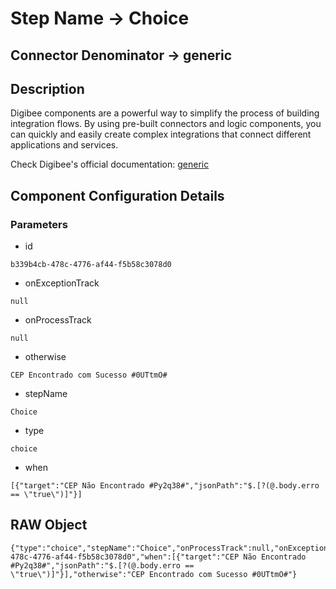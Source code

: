 # Step Name -> Choice
## Connector Denominator -> generic

## Description

Digibee components are a powerful way to simplify the process of building integration flows. By using pre-built connectors and logic components, you can quickly and easily create complex integrations that connect different applications and services.

Check Digibee's official documentation: [generic](https://docs.digibee.com/documentation "Digibee documentation")

## Component Configuration Details
### Parameters

* id
```
b339b4cb-478c-4776-af44-f5b58c3078d0
```

* onExceptionTrack
```
null
```

* onProcessTrack
```
null
```

* otherwise
```
CEP Encontrado com Sucesso #0UTtmO#
```

* stepName
```
Choice
```

* type
```
choice
```

* when
```
[{"target":"CEP Não Encontrado #Py2q38#","jsonPath":"$.[?(@.body.erro == \"true\")]"}]
```


## RAW Object

```
{"type":"choice","stepName":"Choice","onProcessTrack":null,"onExceptionTrack":null,"id":"b339b4cb-478c-4776-af44-f5b58c3078d0","when":[{"target":"CEP Não Encontrado #Py2q38#","jsonPath":"$.[?(@.body.erro == \"true\")]"}],"otherwise":"CEP Encontrado com Sucesso #0UTtmO#"}
```